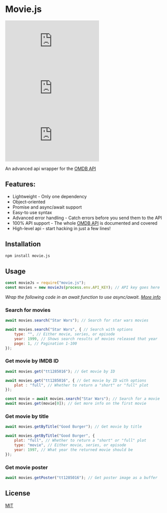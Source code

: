 # Movie.js
[![NPM downloads](https://img.shields.io/npm/dw/movie.js?style=for-the-badge)](https://www.npmjs.com/package/movie.js) [![License](https://img.shields.io/npm/l/movie.js?style=for-the-badge)](https://choosealicense.com/licenses/mit/)  [![Vulnerabilities](https://img.shields.io/snyk/vulnerabilities/npm/movie.js?style=for-the-badge)](https://npmjs.com/movie.js) 

An advanced api wrapper for the [OMDB API](http://www.omdbapi.com/)

## Features:
- Lightweight - Only one dependency
- Object-oriented
- Promise and async/await support
- Easy-to use syntax 
- Advanced error handling - Catch errors before you send them to the API
- 100% API support - The whole [OMDB API](http://www.omdbapi.com/) is documented and covered
- High-level api - start hacking in just a few lines!
## Installation
```sh
npm install movie.js
```
## Usage 
```js
const movieJs = require("movie.js");
const movies = new movieJs(process.env.API_KEY); // API key goes here
```
_Wrap the following code in an await function to use async/await. [More info](https://developer.mozilla.org/en-US/docs/Learn/JavaScript/Asynchronous/Async_await)_
### Search for movies
```js
await movies.search("Star Wars"); // Search for star wars movies

await movies.search("Star Wars", { // Search with options
	type: "", // Either movie, series, or episode
	year: 1999, // Shows search results of movies released that year 
	page: 1, // Pagination 1-100
}); 
```
### Get movie by IMDB ID
```js
await movies.get("tt1285016"); // Get movie by ID

await movies.get("tt1285016", { // Get movie by ID with options
	plot : "full", // Whether to return a "short" or "full" plot
});

const movie = await movies.search("Star Wars"); // Search for a movie
await movies.get(movie[0]); // Get more info on the first movie
```
### Get movie by title
```js
await movies.getByTitle("Good Burger"); // Get movie by title

await movies.getByTitle("Good Burger", {
	plot: "full", // Whether to return a "short" or "full" plot
	type: "movie", // Either movie, series, or episode
	year: 1997, // What year the returned movie should be
});
```
### Get movie poster
```js
await movies.getPoster("tt1285016"); // Get poster image as a buffer 
```
## License
[MIT](https://choosealicense.com/licenses/mit/)
